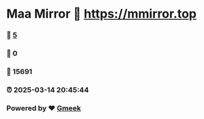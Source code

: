 # Maa Mirror :link: https://mmirror.top 
### :page_facing_up: [5](https://mmirror.top/tag.html) 
### :speech_balloon: 0 
### :hibiscus: 15691 
### :alarm_clock: 2025-03-14 20:45:44 
### Powered by :heart: [Gmeek](https://github.com/Meekdai/Gmeek)
